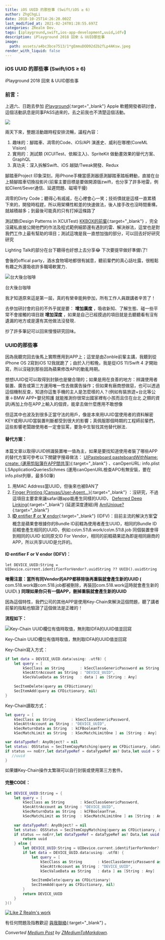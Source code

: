 ```yaml
---
title: iOS UUID 的那些事 (Swift/iOS ≥ 6)
author: ZhgChgLi
date: 2018-10-25T14:26:20.002Z
last_modified_at: 2021-02-24T01:28:55.697Z
categories: ZRealm Dev.
tags: [iplayground,swift,ios-app-development,uuid,idfv]
description: iPlayground 2018 回來 & UUID那些事
image:
  path: assets/a4bc3bce7513/1*gEmmuDOD92d2b2fLp4AKsw.jpeg
render_with_liquid: false
---
```


### iOS UUID 的那些事 \(Swift/iOS ≥ 6\)

iPlayground 2018 回來 & UUID那些事
### 前言：

上週六、日跑去參加 [iPlayground](https://iplayground.io/){:target="_blank"} Apple 軟體開發者研討會，這個活動訊息是同事PASS過來的，去之前我也不清楚這個活動。


![](/assets/a4bc3bce7513/1*gEmmuDOD92d2b2fLp4AKsw.jpeg)


兩天下來，整題活動跟時程安排流暢，議程內容：
1. 趣味的：腳踏車、凋零的Code、iOS/API 演進史、威利在哪裡\(CoreML Vision\)
2. 實用的：測試類 \(XCUITest、依賴注入\)、SpriteKit 做動畫效果的替代方案、GraphQL
3. 真功夫：深入拆解Swift、iOS 越獄/Tweak開發、Redux


腳踏車Project 印象深刻，用iPhone手機當感測器感測腳踏車踏板轉動，直接在台上騎腳踏車切換投影片\(前輩主要目標是要做開源版zwift，也分享了許多地雷，例如Client/Sever通信、延遲問題、磁場干擾\)

凋零的Dirty Code；聽得心有戚戚，在心裡會心一笑；技術債就是這樣一直累積下來的，開發時程趕，所以用架構性較差的快速做法，後人接手改也沒時間重構，就越積越多；到最後可能真的只有打掉這條路了

測試類\(Design Patterns in XCUITest\) [KKBOX的前輩](https://www.facebook.com/TestingWithKK/){:target="_blank"} ，完全沒藏私直接公開他們的作法及程式範例細節還有遇到的雷、解決辦法，這堂也是對我們工作上最有幫助的項目；測試這塊是我一直想加強的部分，可以回去好好研究研究

Lighting Talk的部分在台下聽得也好想上去分享😂 下次要提早做好準備\了!

會後的offical party，酒水食物場地都很有誠意，聽前輩們的真心話吐露，很輕鬆有趣之外還吸收許多職場軟實力．


![台大後台咖啡](/assets/a4bc3bce7513/1*Xwk_96lVKcMKgeL7IOC70g.jpeg)

台大後台咖啡

我才知道原來這是第一屆，真的有榮幸能夠參加，所有工作人員跟講者辛苦了！

去參加研討會的目的不外乎就是要： **增加廣度** ，吸收新知、了解生態、碰一些平常不會接觸的項目跟 **增加深度** ，如果是自己已經摸過的項目就是去聽聽看有沒有遺漏的地方或是還有其他做法沒發現．

抄了許多筆記可以回來慢慢研究回味。
### UUID的那些事

因為我聽完回去後馬上實際應用到APP上；這堂是由Zonble前輩主講，我聽到從iPhone OS 2寫到iOS 12我就跪了；由於入行較晚，我是從iOS 11/Swift 4 才開始寫，所以沒碰到那些因為蘋果修改API的動亂時期。

想想UUID從可以取得到封鎖也是蠻合理的；如果是用在良善的地方：辨識使用者裝置、廣告或第三方運用唯一性去做廣告操作；但如果有廠商想做惡，也可以透過這個機制反查，知道你這隻手機的主人是怎麼樣的人？\(例如有裝旅遊\+台北等公車＋BMW APP\+嬰兒照護 就能推測你很常出國家裡有小孩而且住在台北 之類的資訊\)再加上你在APP上輸入的個資，能拿去做什麼應用不敢想像

但這其中也波及到很多正當守法的用戶，像是本來用UUID當使用者的資料解密KEY或用UUID當裝置判斷都受到很大的影響；真佩服那個時期的工程師前輩們，這些影響老闆跟使用者一定會狂罵，要急中生智找其他替代辦法．
#### 替代方案：

本篇文章以取得UUID辨識裝置唯一值為主，如果是要找知道使用者裝了哪些APP的替代方案可參考以下關鍵字搜尋做法： [UIPasteboard pasteboardWithName: create: \(運用剪貼簿在APP間共享\)](https://link.medium.com/YTheNPnHH7){:target="_blank"} 、canOpenURL: info\.plist LSApplicationQueriesSchmes \(運用canOpenURL檢查APO有無安裝，要在info\.plist列舉，最多50筆\)
1. 用MAC Address當UUID，但後來也被BAN了
2. [Finger Printing \(Canvas/User\-Agent…\)](https://medium.com/@ravielakshmanan/web-browser-uniqueness-and-fingerprinting-7eac3c381805){:target="_blank"} ：沒研究，不過這項目主要拿來讓safari跟app能產生同樣的UUID， [Deferred Deep Linking](https://www.jianshu.com/p/fa48387d56ea){:target="_blank"} \(延遲深度連結\)用
[AmIUnique?](https://amiunique.org/){:target="_blank"}
3. [**ID** entifier **F** or **V** endor](https://www.jianshu.com/p/b810d7e007ad){:target="_blank"} \(IDFV\)：目前主流的解決方案🏆
概念是蘋果會根據你的Bundle ID前輟為使用者產生UUID，相同的Bundle ID前輟會產生相同的UUID，例如:co\m.51\8.work/co\m.51\8.job 同個裝置會得到相同的UUID
如同原文ID For Vendor，相同的前輟蘋果認為即是相同廠商的APP，所以共享UUID是允許的。

#### **ID** entifier **F** or **V** endor \(IDFV\)：
```
let DEVICE_UUID:String = UIDevice.current.identifierForVendor?.uuidString ?? UUID().uuidString
```

**唯需注意：當所有同Vendor的APP都移除後再重裝就會產生新的UUID \(** com\.518\.work跟com\.518\.job都被刪除，再裝回com\.518\.work這時就會產生新的UUID\ **)** 
**同理如果你只有一個APP，刪掉重裝就會產生新的UUID**

因為這個特性，我們公司的其他APP是使用Key\-Chain來解決這個問題，聽了講者前輩的指點也驗證了這個做法是正確的！

**流程如下：**


![Key\-Chain UUID欄位有值時取值，無則取IDFA的UUID值並回寫](/assets/a4bc3bce7513/1*-8rufG1QW-J5tn6ZadT17A.jpeg)

Key\-Chain UUID欄位有值時取值，無則取IDFA的UUID值並回寫

Key\-Chain寫入方式：
```swift
if let data = DEVICE_UUID.data(using: .utf8) {
    let query = [
        kSecClass as String       : kSecClassGenericPassword as String,
        kSecAttrAccount as String : "DEVICE_UUID",
        kSecValueData as String   : data ] as [String : Any]
    
    SecItemDelete(query as CFDictionary)
    SecItemAdd(query as CFDictionary, nil)
}
```

Key\-Chain讀取方式：
```swift
let query = [
    kSecClass as String       : kSecClassGenericPassword,
    kSecAttrAccount as String : "DEVICE_UUID",
    kSecReturnData as String  : kCFBooleanTrue,
    kSecMatchLimit as String  : kSecMatchLimitOne ] as [String : Any]

var dataTypeRef: AnyObject? = nil
let status: OSStatus = SecItemCopyMatching(query as CFDictionary, &dataTypeRef)
if status == noErr,let dataTypeRef = dataTypeRef as? Data,let uuid = String(data:dataTypeRef, encoding: .utf8) {
   //uuid
} 
```

如果嫌Key\-Chain操作太繁瑣可以自行封裝或使用第三方套件。
#### 完整CODE：
```swift
let DEVICE_UUID:String = {
    let query = [
        kSecClass as String       : kSecClassGenericPassword,
        kSecAttrAccount as String : "DEVICE_UUID",
        kSecReturnData as String  : kCFBooleanTrue,
        kSecMatchLimit as String  : kSecMatchLimitOne ] as [String : Any]
    
    var dataTypeRef: AnyObject? = nil
    let status: OSStatus = SecItemCopyMatching(query as CFDictionary, &dataTypeRef)
    if status == noErr,let dataTypeRef = dataTypeRef as? Data,let uuid = String(data:dataTypeRef, encoding: .utf8) {
        return uuid
    } else {
        let DEVICE_UUID:String = UIDevice.current.identifierForVendor?.uuidString ?? UUID().uuidString
        if let data = DEVICE_UUID.data(using: .utf8) {
            let query = [
                kSecClass as String       : kSecClassGenericPassword as String,
                kSecAttrAccount as String : "DEVICE_UUID",
                kSecValueData as String   : data ] as [String : Any]
        
            SecItemDelete(query as CFDictionary)
            SecItemAdd(query as CFDictionary, nil)
        }
        return DEVICE_UUID
    }
}()
```


[![Like Z Realm's work](https://button.like.co/images/og/likebutton.png "Like Z Realm's work")](https://button.like.co/zhgchgli)


有任何問題及指教歡迎 [與我聯絡](https://www.zhgchg.li/contact){:target="_blank"} 。



_Converted [Medium Post](https://medium.com/zrealm-ios-dev/ios-uuid-%E7%9A%84%E9%82%A3%E4%BA%9B%E4%BA%8B-swift-ios-6-a4bc3bce7513) by [ZMediumToMarkdown](https://github.com/ZhgChgLi/ZMediumToMarkdown)._
